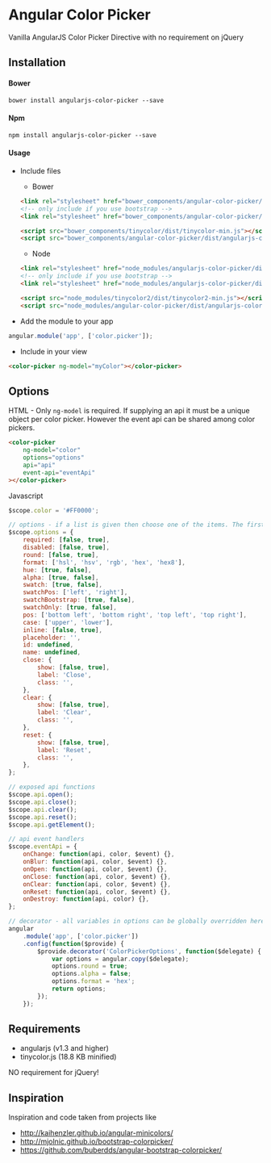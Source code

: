 # Angular Color Picker

Vanilla AngularJS Color Picker Directive with no requirement on jQuery

## Installation

#### Bower

```shell
bower install angularjs-color-picker --save
```

#### Npm
```shell
npm install angularjs-color-picker --save
```

#### Usage

* Include files

    * Bower

    ```html
    <link rel="stylesheet" href="bower_components/angular-color-picker/dist/angularjs-color-picker.min.css" />
    <!-- only include if you use bootstrap -->
    <link rel="stylesheet" href="bower_components/angular-color-picker/dist/themes/angularjs-color-picker-bootstrap.min.css" />

    <script src="bower_components/tinycolor/dist/tinycolor-min.js"></script>
    <script src="bower_components/angular-color-picker/dist/angularjs-color-picker.min.js"></script>
    ```

    * Node

    ```html
    <link rel="stylesheet" href="node_modules/angularjs-color-picker/dist/angularjs-color-picker.min.css" />
    <!-- only include if you use bootstrap -->
    <link rel="stylesheet" href="node_modules/angularjs-color-picker/dist/themes/angularjs-color-picker-bootstrap.min.css" />

    <script src="node_modules/tinycolor2/dist/tinycolor2-min.js"></script>
    <script src="node_modules/angular-color-picker/dist/angularjs-color-picker.min.js"></script>
    ```


* Add the module to your app
```javascript
angular.module('app', ['color.picker']);
```

* Include in your view
```html
<color-picker ng-model="myColor"></color-picker>
```

## Options

HTML - Only ```ng-model``` is required. If supplying an api it must be a unique object per color picker. However the event api can be shared among color pickers.

```html
<color-picker
    ng-model="color"
    options="options"
    api="api"
    event-api="eventApi"
></color-picker>
```
Javascript

```js
$scope.color = '#FF0000';

// options - if a list is given then choose one of the items. The first item in the list will be the default
$scope.options = {
    required: [false, true],
    disabled: [false, true],
    round: [false, true],
    format: ['hsl', 'hsv', 'rgb', 'hex', 'hex8'],
    hue: [true, false],
    alpha: [true, false],
    swatch: [true, false],
    swatchPos: ['left', 'right'],
    swatchBootstrap: [true, false],
    swatchOnly: [true, false],
    pos: ['bottom left', 'bottom right', 'top left', 'top right'],
    case: ['upper', 'lower'],
    inline: [false, true],
    placeholder: '',
    id: undefined,
    name: undefined,
    close: {
        show: [false, true],
        label: 'Close',
        class: '',
    },
    clear: {
        show: [false, true],
        label: 'Clear',
        class: '',
    },
    reset: {
        show: [false, true],
        label: 'Reset',
        class: '',
    },
};

// exposed api functions
$scope.api.open();
$scope.api.close();
$scope.api.clear();
$scope.api.reset();
$scope.api.getElement();

// api event handlers
$scope.eventApi = {
    onChange: function(api, color, $event) {},
    onBlur: function(api, color, $event) {},
    onOpen: function(api, color, $event) {},
    onClose: function(api, color, $event) {},
    onClear: function(api, color, $event) {},
    onReset: function(api, color, $event) {},
    onDestroy: function(api, color) {},
};

// decorator - all variables in options can be globally overridden here
angular
    .module('app', ['color.picker'])
    .config(function($provide) {
        $provide.decorator('ColorPickerOptions', function($delegate) {
            var options = angular.copy($delegate);
            options.round = true;
            options.alpha = false;
            options.format = 'hex';
            return options;
        });
    });
```

## Requirements

* angularjs (v1.3 and higher)
* tinycolor.js (18.8 KB minified)

NO requirement for jQuery!

## Inspiration

Inspiration and code taken from projects like
* http://kaihenzler.github.io/angular-minicolors/
* http://mjolnic.github.io/bootstrap-colorpicker/
* https://github.com/buberdds/angular-bootstrap-colorpicker/
